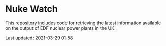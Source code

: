 # Nuke Watch

This repository includes code for retrieving the latest information available on the output of EDF nuclear power plants in the UK.

Last updated: 2021-03-29 01:58